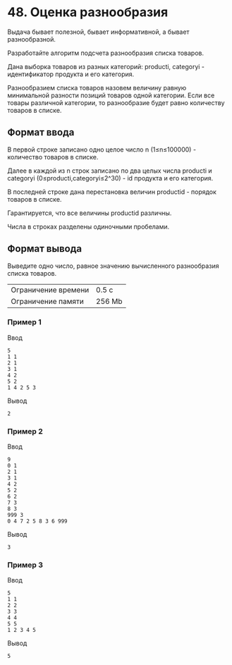 # 48. Оценка разнообразия

Выдача бывает полезной, бывает информативной, а бывает разнообразной.

Разработайте алгоритм подсчета разнообразия списка товаров.

Дана выборка товаров из разных категорий: producti, categoryi - идентификатор продукта и его категория.

Разнообразием списка товаров назовем величину равную минимальной разности позиций товаров одной категории. Если все товары различной категории, то разнообразие будет равно количеству товаров в списке.


## Формат ввода

В первой строке записано одно целое число n (1≤n≤100000) - количество товаров в списке.

Далее в каждой из n строк записано по два целых числа producti и categoryi (0≤producti,categoryi≤2^30) - id продукта и его категория.

В последней строке дана перестановка величин productid - порядок товаров в списке.

Гарантируется, что все величины productid различны.

Числа в строках разделены одиночными пробелами.



## Формат вывода

Выведите одно число, равное значению вычисленного разнообразия списка товаров.


<table>
 <tr>
    <td>Ограничение времени</td>
    <td>0.5 c</td>
 </tr>
 <tr>
    <td>Ограничение памяти</td>
    <td>256 Mb</td>
 </tr>
</table>

### Пример 1

Ввод

    5
    1 1
    2 1
    3 1
    4 2
    5 2
    1 4 2 5 3

Вывод

    2

### Пример 2

Ввод

    9
    0 1
    2 1
    3 1
    4 2
    5 2
    6 2
    7 3
    8 3
    999 3
    0 4 7 2 5 8 3 6 999

Вывод

    3

### Пример 3

Ввод

    5
    1 1
    2 2
    3 3
    4 4
    5 5
    1 2 3 4 5

Вывод

    5